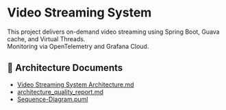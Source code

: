 # Video Streaming System

This project delivers on-demand video streaming using Spring Boot, Guava cache, and Virtual Threads.  
Monitoring via OpenTelemetry and Grafana Cloud.

## 📄 Architecture Documents

- [Video Streaming System Architecture.md](Video%20Streaming%20System%20Architecture.md)
- [architecture_quality_report.md](architecture_quality_report_2025-07-05.md)
- [Sequence-Diagram.puml](Sequence-Diagram.md)
